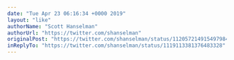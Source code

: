 ```yaml
---
date: "Tue Apr 23 06:16:34 +0000 2019"
layout: "like"
authorName: "Scott Hanselman"
authorUrl: "https://twitter.com/shanselman"
originalPost: "https://twitter.com/shanselman/status/1120572149154979840"
inReplyTo: "https://twitter.com/shanselman/status/1119113381376483328"
---
```

